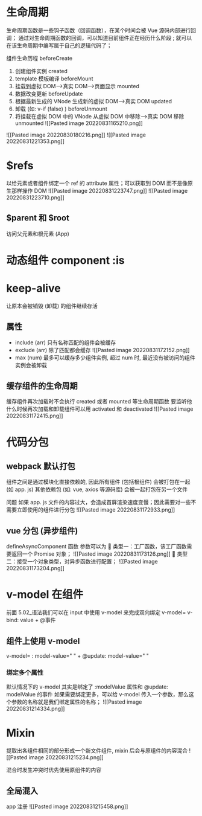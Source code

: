 # 生命周期
生命周期函数是一些钩子函数（回调函数），在某个时间会被 Vue 源码内部进行回调；
通过对生命周期函数的回调，可以知道目前组件正在经历什么阶段 ;
就可以在该生命周期中编写属于自己的逻辑代码了；

组件生命历程
beforeCreate 
1. 创建组件实例
created
2. template 模板编译
beforeMount
3. 挂载到虚拟 DOM-->真实 DOM-->页面显示
mounted
4. 数据改变更新
beforeUpdate
5. 根据最新生成的 VNode 生成新的虚拟 DOM-->真实 DOM
updated
6. 卸载 (如: v-if (false) )
 beforeUnmount
7. 将挂载在虚拟 DOM 中的 VNode 从虚拟 DOM 中移除-->真实 DOM 移除  
unmounted
![[Pasted image 20220831165210.png]]

![[Pasted image 20220830180216.png]]
![[Pasted image 20220831221353.png]]
# $refs
以给元素或者组件绑定一个 ref 的 attribute 属性；可以获取到 DOM 而不是像原生那样操作 DOM
![[Pasted image 20220831223747.png]]
![[Pasted image 20220831223710.png]]
## $parent 和 $root
访问父元素和根元素 (App)

# 动态组件 component :is


# keep-alive
让原本会被销毁 (卸载) 的组件继续存活

## 属性
- include (arr) 只有名称匹配的组件会被缓存
- exclude (arr) 除了匹配都会缓存 ![[Pasted image 20220831172152.png]]
- max (num) 最多可以缓存多少组件实例, 超过 num 时, 最近没有被访问的组件实例会被卸载

## 缓存组件的生命周期
缓存组件再次加载时不会执行 created 或者 mounted 等生命周期函数
要监听他什么时候再次加载和卸载组件可以用 activated 和 deactivated 
![[Pasted image 20220831172415.png]]

# 代码分包
## webpack 默认打包
组件之间是通过模块化直接依赖的, 因此所有组件 (包括根组件) 会被打包在一起 (如 app. js)
其他依赖包 (如: vue, axios 等源码库) 会被一起打包在另一个文件

问题
如果 app. js 文件的内容过大，会造成首屏渲染速度变慢；因此需要对一些不需要立即使用的组件进行分包
![[Pasted image 20220831172933.png]]

## vue 分包 (异步组件)
defineAsyncComponent 函数
参数可以为
 类型一：工厂函数，该工厂函数需要返回一个 Promise 对象； ![[Pasted image 20220831173126.png]]
 类型二：接受一个对象类型，对异步函数进行配置； ![[Pasted image 20220831173204.png]]

# v-model 在组件
前面 5.02_语法我们可以在 input 中使用 v-model 来完成双向绑定
v-model= v-bind: value + @事件

## 组件上使用 v-model
v-model= : model-value=" " + @update: model-value=" "

### 绑定多个属性
默认情况下的 v-model 其实是绑定了 :modelValue 属性和 @update: modelValue 的事件
如果需要绑定更多，可以给 v-model 传入一个参数，那么这个参数的名称就是我们绑定属性的名称；
![[Pasted image 20220831214334.png]]

# Mixin
提取出各组件相同的部分形成一个新文件组件, mixin 后会与原组件的内容混合
![[Pasted image 20220831215234.png]]

 混合时发生冲突时优先使用原组件的内容

## 全局混入
app 注册
![[Pasted image 20220831215458.png]]